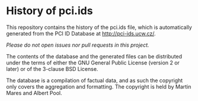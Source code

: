 # History of pci.ids

This repository contains the history of the pci.ids file, which is
automatically generated from the PCI ID Database at http://pci-ids.ucw.cz/.

*Please do not open issues nor pull requests in this project.*

The contents of the database and the generated files can be distributed under
the terms of either the GNU General Public License (version 2 or later) or of
the 3-clause BSD License.

The database is a compilation of factual data, and as such the copyright
only covers the aggregation and formatting. The copyright is held by
Martin Mares and Albert Pool.
